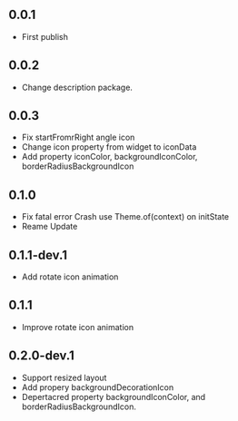 ## 0.0.1

* First publish

## 0.0.2

* Change description package.

## 0.0.3
* Fix startFromrRight angle icon
* Change icon property from widget to iconData
* Add property iconColor, backgroundIconColor, borderRadiusBackgroundIcon

## 0.1.0
* Fix fatal error 
  Crash use Theme.of(context) on initState
* Reame Update

## 0.1.1-dev.1
* Add rotate icon animation

## 0.1.1
* Improve rotate icon animation

## 0.2.0-dev.1
* Support resized layout 
* Add propery backgroundDecorationIcon
* Depertacred property backgroundIconColor, and borderRadiusBackgroundIcon.

